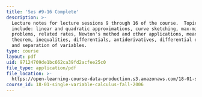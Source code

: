 ```yaml
---
title: 'Ses #9-16 Complete'
description: >-
  Lecture notes for lecture sessions 9 through 16 of the course.  Topics
  include: linear and quadratic approximations, curve sketching, max-min
  problems, related rates, Newton's method and other applications, mean value
  theorem, inequalities, differentials, antiderivatives, differential equations,
  and separation of variables.
type: course
layout: pdf
uid: 97124709de1bc662ca39fd2acfee25c0
file_type: application/pdf
file_location: >-
  https://open-learning-course-data-production.s3.amazonaws.com/18-01-single-variable-calculus-fall-2006/97124709de1bc662ca39fd2acfee25c0_unit2_sept08.pdf
course_id: 18-01-single-variable-calculus-fall-2006
---
```

